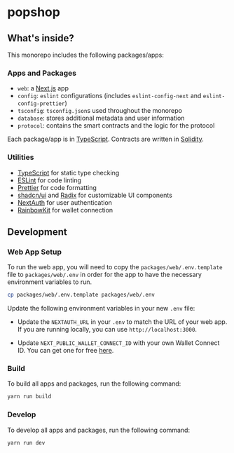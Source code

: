 # popshop

## What's inside?

This monorepo includes the following packages/apps:

### Apps and Packages

- `web`: a [Next.js](https://nextjs.org/) app
- `config`: `eslint` configurations (includes `eslint-config-next` and `eslint-config-prettier`)
- `tsconfig`: `tsconfig.json`s used throughout the monorepo
- `database`: stores additional metadata and user information
- `protocol`: contains the smart contracts and the logic for the protocol

Each package/app is in [TypeScript](https://www.typescriptlang.org/). Contracts are written in [Solidity](https://docs.soliditylang.org/en/v0.8.18/).

### Utilities

- [TypeScript](https://www.typescriptlang.org/) for static type checking
- [ESLint](https://eslint.org/) for code linting
- [Prettier](https://prettier.io) for code formatting
- [shadcn/ui](https://ui.shadcn.com/) and [Radix](https://www.radix-ui.com/) for customizable UI components
- [NextAuth](https://next-auth.js.org/) for user authentication
- [RainbowKit](https://www.rainbowkit.com/docs/introduction) for wallet connection

## Development

### Web App Setup

To run the web app, you will need to copy the `packages/web/.env.template` file to `packages/web/.env` in order for the app to have the necessary environment variables to run.

```bash
cp packages/web/.env.template packages/web/.env
```

Update the following environment variables in your new `.env` file:

- Update the `NEXTAUTH_URL` in your `.env` to match the URL of your web app. If you are running locally, you can use `http://localhost:3000`.

- Update `NEXT_PUBLIC_WALLET_CONNECT_ID` with your own Wallet Connect ID. You can get one for free [here](https://www.walletconnect.com/).

### Build

To build all apps and packages, run the following command:

```bash
yarn run build
```

### Develop

To develop all apps and packages, run the following command:

```bash
yarn run dev
```
